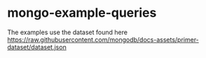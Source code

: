 # mongo-example-queries

The examples use the dataset found here https://raw.githubusercontent.com/mongodb/docs-assets/primer-dataset/dataset.json
